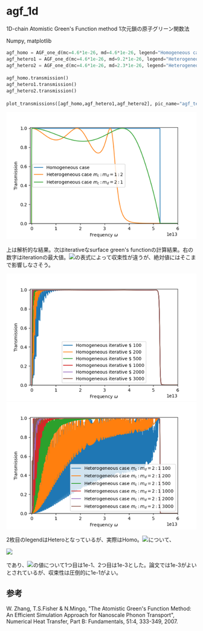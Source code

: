 # agf_1d
1D-chain Atomistic Green's Function method
1次元鎖の原子グリーン関数法

Numpy, matplotlib

```Python
agf_homo = AGF_one_d(mc=4.6*1e-26, md=4.6*1e-26, legend="Homogeneous case")
agf_hetero1 = AGF_one_d(mc=4.6*1e-26, md=9.2*1e-26, legend="Heterogeneous case $m_c : m_d = 1 : 2$")
agf_hetero2 = AGF_one_d(mc=4.6*1e-26, md=2.3*1e-26, legend="Heterogeneous case $m_c : m_d = 2 : 1$")

agf_homo.transmission()
agf_hetero1.transmission()
agf_hetero2.transmission()

plot_transmissions([agf_homo,agf_hetero1,agf_hetero2], pic_name="agf_test.png")
```

![AGF 1D-chain](./agf_test.png)

上は解析的な結果。次はiterativeなsurface green's functionの計算結果。右の数字はiterationの最大値。<img src="https://latex.codecogs.com/gif.latex?0^+"/>の表式によって収束性が違うが、絶対値にはそこまで影響しなさそう。

![AGF 1D-chain](./agf_homo_delta1_iterative_compare.png)
![AGF 1D-chain](./agf_homo_delta3_iterative_compare.png)

2枚目のlegendはHeteroとなっているが、実際はHomo。<img src="https://latex.codecogs.com/gif.latex?0^+=\delta(\omega)"/>について、

<img src="https://latex.codecogs.com/gif.latex?\delta(\omega)=\delta_0\omega^2\left(1-\frac{\omega}{\omega_{max}}\right)"/>

であり、<img src="https://latex.codecogs.com/gif.latex?\delta_0"/>の値について1つ目は1e-1、2つ目は1e-3とした。論文では1e-3がよいとされているが、収束性は圧倒的に1e-1がよい。


## 参考

W. Zhang, T.S.Fisher & N.Mingo, "The Atomistic Green's Function Method: An Efficient Simulation Approach for Nanoscale Phonon Transport", Numerical Heat Transfer, Part B: Fundamentals, 51:4, 333-349, 2007.